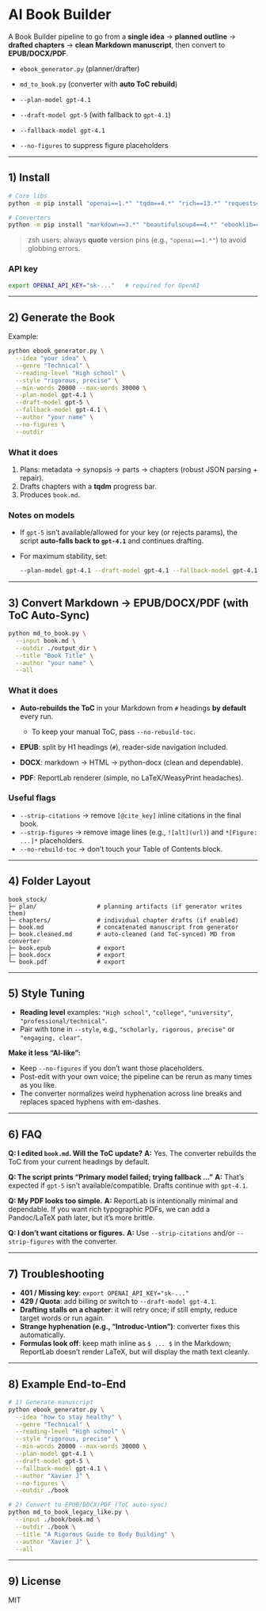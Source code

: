 # AI Book Builder

A Book Builder pipeline to go from a **single idea** → **planned outline** → **drafted chapters** → **clean Markdown manuscript**, then convert to **EPUB/DOCX/PDF**.


* `ebook_generator.py` (planner/drafter)
* `md_to_book.py` (converter with **auto ToC rebuild**)


* `--plan-model gpt-4.1`
* `--draft-model gpt-5` (with fallback to `gpt-4.1`)
* `--fallback-model gpt-4.1`
* `--no-figures` to suppress figure placeholders


---

## 1) Install

```bash
# Core libs
python -m pip install "openai==1.*" "tqdm==4.*" "rich==13.*" "requests==2.*" "pydantic==2.*" "tenacity==8.*"

# Converters
python -m pip install "markdown==3.*" "beautifulsoup4==4.*" "ebooklib==0.*" "python-docx==1.*" "reportlab==4.*"
```

> zsh users: always **quote** version pins (e.g., `"openai==1.*"`) to avoid globbing errors.

### API key

```bash
export OPENAI_API_KEY="sk-..."   # required for OpenAI
```

---

## 2) Generate the Book

Example:

```bash
python ebook_generator.py \
  --idea "your idea" \
  --genre "Technical" \
  --reading-level "High school" \
  --style "rigorous, precise" \
  --min-words 20000 --max-words 30000 \
  --plan-model gpt-4.1 \
  --draft-model gpt-5 \
  --fallback-model gpt-4.1 \
  --author "your name" \
  --no-figures \
  --outdir 
```

### What it does

1. Plans: metadata → synopsis → parts → chapters (robust JSON parsing + repair).
2. Drafts chapters with a **tqdm** progress bar.
3. Produces `book.md`.


### Notes on models

* If `gpt-5` isn’t available/allowed for your key (or rejects params), the script **auto-falls back to `gpt-4.1`** and continues drafting.
* For maximum stability, set:

  ```bash
  --plan-model gpt-4.1 --draft-model gpt-4.1 --fallback-model gpt-4.1
  ```

---

## 3) Convert Markdown → EPUB/DOCX/PDF (with ToC Auto-Sync)

```bash
python md_to_book.py \
  --input book.md \
  --outdir ./output_dir \
  --title "Book Title" \
  --author "your name" \
  --all
```

### What it does

* **Auto-rebuilds the ToC** in your Markdown from `#` headings **by default** every run.

  * To keep your manual ToC, pass `--no-rebuild-toc`.
* **EPUB**: split by H1 headings (`#`), reader-side navigation included.
* **DOCX**: markdown → HTML → python-docx (clean and dependable).
* **PDF**: ReportLab renderer (simple, no LaTeX/WeasyPrint headaches).

### Useful flags

* `--strip-citations` → remove `[@cite_key]` inline citations in the final book.
* `--strip-figures` → remove image lines (e.g., `![alt](url)`) and `*[Figure: ...]*` placeholders.
* `--no-rebuild-toc` → don’t touch your Table of Contents block.

---

## 4) Folder Layout

```
book_stock/
├─ plan/                 # planning artifacts (if generator writes them)
├─ chapters/             # individual chapter drafts (if enabled)
├─ book.md               # concatenated manuscript from generator
├─ book.cleaned.md       # auto-cleaned (and ToC-synced) MD from converter
├─ book.epub             # export
├─ book.docx             # export
└─ book.pdf              # export
```

---

## 5) Style Tuning

* **Reading level** examples: `"High school"`, `"college"`, `"university"`, `"professional/technical"`.
* Pair with tone in `--style`, e.g., `"scholarly, rigorous, precise"` or `"engaging, clear"`.

**Make it less “AI-like”:**

* Keep `--no-figures` if you don’t want those placeholders.
* Post-edit with your own voice; the pipeline can be rerun as many times as you like.
* The converter normalizes weird hyphenation across line breaks and replaces spaced hyphens with em-dashes.

---

## 6) FAQ

**Q: I edited `book.md`. Will the ToC update?**
**A:** Yes. The converter rebuilds the ToC from your current headings by default.

**Q: The script prints “Primary model failed; trying fallback …”**
**A:** That’s expected if `gpt-5` isn’t available/compatible. Drafts continue with `gpt-4.1`.

**Q: My PDF looks too simple.**
**A:** ReportLab is intentionally minimal and dependable. If you want rich typographic PDFs, we can add a Pandoc/LaTeX path later, but it’s more brittle.

**Q: I don’t want citations or figures.**
**A:** Use `--strip-citations` and/or `--strip-figures` with the converter.

---

## 7) Troubleshooting

* **401 / Missing key**: `export OPENAI_API_KEY="sk-..."`
* **429 / Quota**: add billing or switch to `--draft-model gpt-4.1`.
* **Drafting stalls on a chapter**: it will retry once; if still empty, reduce target words or run again.
* **Strange hyphenation (e.g., “Introduc-\ntion”)**: converter fixes this automatically.
* **Formulas look off**: keep math inline as `$ ... $` in the Markdown; ReportLab doesn’t render LaTeX, but will display the math text cleanly.

---

## 8) Example End-to-End

```bash
# 1) Generate manuscript
python ebook_generator.py \
  --idea "how to stay healthy" \
  --genre "Technical" \
  --reading-level "High school" \
  --style "rigorous, precise" \
  --min-words 20000 --max-words 30000 \
  --plan-model gpt-4.1 \
  --draft-model gpt-5 \
  --fallback-model gpt-4.1 \
  --author "Xavier J" \
  --no-figures \
  --outdir ./book

# 2) Convert to EPUB/DOCX/PDF (ToC auto-sync)
python md_to_book_legacy_like.py \
  --input ./book/book.md \
  --outdir ./book \
  --title "A Rigorous Guide to Body Building" \
  --author "Xavier J" \
  --all
```

---

## 9) License

MIT
